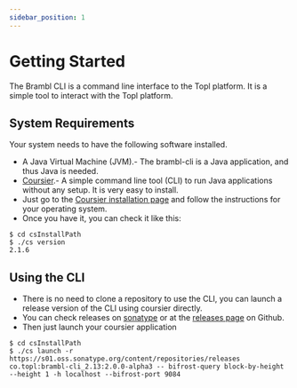 ```yaml
---
sidebar_position: 1
---
```

# Getting Started

The Brambl CLI is a command line interface to the Topl platform. It is a simple tool to interact with the Topl platform.

## System Requirements

Your system needs to have the following software installed.

- A Java Virtual Machine (JVM).- The brambl-cli is a Java application, and thus Java is needed.
- [Coursier](https://get-coursier.io/docs/cli-installation).- A simple command line tool (CLI) to run Java applications without any setup. It is very easy to install.
- Just go to the [Coursier installation page](https://get-coursier.io/docs/cli-installation) and follow the instructions for your operating system.
- Once you have it, you can check it like this:
 
```shell
$ cd csInstallPath
$ ./cs version  
2.1.6
```

## Using the CLI

- There is no need to clone a repository to use the CLI, you can launch a release version of the CLI using coursier directly.
- You can check releases on [sonatype](https://s01.oss.sonatype.org/content/repositories/releases/co/topl/brambl-cli_2.13/) or at the [releases page](https://github.com/Topl/brambl-cli/releases) on Github.
- Then just launch your coursier application

```shell
$ cd csInstallPath
$ ./cs launch -r https://s01.oss.sonatype.org/content/repositories/releases co.topl:brambl-cli_2.13:2.0.0-alpha3 -- bifrost-query block-by-height --height 1 -h localhost --bifrost-port 9084  
```
